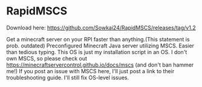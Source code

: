 # RapidMSCS
Download here: https://github.com/Sowkai24/RapidMSCS/releases/tag/v1.2

Get a minecraft server on your RPI faster than anything.(This statement is prob. outdated)
Preconfigured Minecraft Java server utilizing MSCS. Easier than tedious typing.
This OS is just my installation script in an OS.
I don't own MSCS, so please check out https://minecraftservercontrol.github.io/docs/mscs (and don't ban hammer me!)
If you post an issue with MSCS here, I'll just post a link to their troubleshooting guide. I'll still fix OS-level issues.

